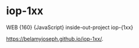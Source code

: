 # iop-1xx
WEB {160} {JavaScript} inside-out-project iop-{1xx}

https://belamyjoseph.github.io/iop-1xx/.
